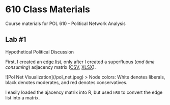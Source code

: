 # 610 Class Materials
Course materials for POL 610 - Political Network Analysis

## Lab #1
Hypothetical Political Discussion

First, I created an [edge list](../master/edgelist_pol.csv), only after I created a superfluous (*and time consuming*) adjacency matrix ([CSV](../master/politicalnetworkmatrix.csv), [XLSX](../master/politicalnetworkmatrix.xlsx)).
<p text-align:center>
![Pol Net Visualization](/pol_net.jpeg)
> Node colors: White denotes liberals, black denotes moderates, and red denotes conservatives.

</p>

I easily loaded the ajacency matrix into R, but used `hRU` to convert the edge list into a matrix.